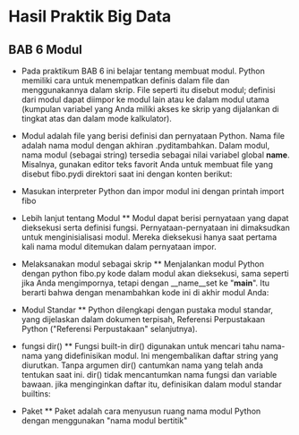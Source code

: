 # Hasil Praktik Big Data
## BAB 6 Modul
* Pada praktikum BAB 6 ini belajar tentang membuat modul. Python memiliki cara untuk menempatkan definis dalam file dan menggunakannya dalam skrip. File seperti itu disebut modul; definisi dari modul dapat diimpor ke modul lain atau ke dalam modul utama (kumpulan variabel yang Anda miliki akses ke skrip yang dijalankan di tingkat atas dan dalam mode kalkulator).
* Modul adalah file yang berisi definisi dan pernyataan Python. Nama file adalah nama modul dengan akhiran .pyditambahkan. Dalam modul, nama modul (sebagai string) tersedia sebagai nilai variabel global __name__. Misalnya, gunakan editor teks favorit Anda untuk membuat file yang disebut fibo.pydi direktori saat ini dengan konten berikut:
* Masukan interpreter Python dan impor modul ini dengan printah import fibo

* Lebih lanjut tentang Modul
  ** Modul dapat berisi pernyataan yang dapat dieksekusi serta definisi fungsi. Pernyataan-pernyataan ini dimaksudkan untuk menginisialisasi modul. Mereka dieksekusi hanya saat pertama kali nama modul ditemukan dalam pernyataan impor.
  
* Melaksanakan modul sebagai skrip
  ** Menjalankan modul Python dengan python fibo.py <arguments> kode dalam modul akan dieksekusi, sama seperti jika Anda mengimpornya, tetapi dengan __name__set ke "__main__". Itu berarti bahwa dengan menambahkan kode ini di akhir modul Anda:
  
 * Modul Standar
   ** Python dilengkapi dengan pustaka modul standar, yang dijelaskan dalam dokumen terpisah, Referensi Perpustakaan Python ("Referensi Perpustakaan" selanjutnya). 
   
 * fungsi dir()
   ** Fungsi built-in dir() digunakan untuk mencari tahu nama-nama yang didefinisikan modul. Ini mengembalikan daftar string yang diurutkan. Tanpa argumen dir() cantumkan nama yang telah anda tentukan saat ini. dir() tidak mencantumkan nama fungsi dan variable bawaan. jika menginginkan daftar itu, definisikan dalam modul standar builtins:
   
* Paket
  ** Paket adalah cara menyusun ruang nama modul Python dengan menggunakan "nama modul bertitik"
  
